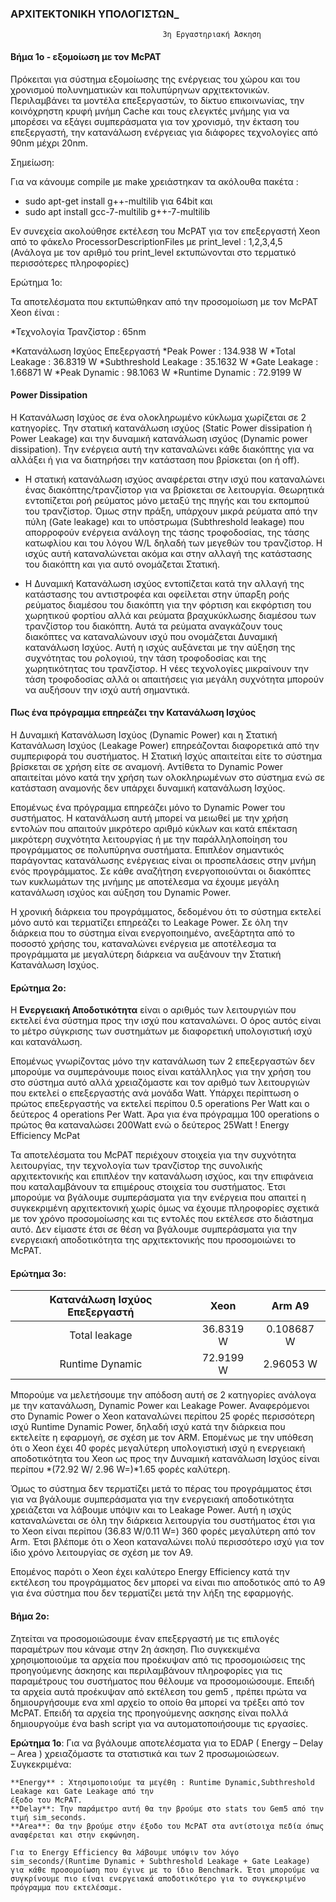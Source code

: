 

### ΑΡΧΙΤΕΚΤΟΝΙΚΗ ΥΠΟΛΟΓΙΣΤΩΝ_  
                                      3η Εργαστηριακή Άσκηση




#### Βήμα 1ο - εξομοίωση με τον McPAT

Πρόκειται για σύστημα εξομοίωσης της ενέργειας του χώρου και του χρονισμού πολυνηματικών και πολυπύρηνων αρχιτεκτονικών. Περιλαμβάνει τα μοντέλα επεξεργαστών, το δίκτυο επικοινωνίας, την κοινόχρηστη κρυφή μνήμη Cache και τους ελεγκτές μνήμης για να μπορέσει να εξάγει συμπεράσματα για τον χρονισμό, την έκταση του επεξεργαστή, την κατανάλωση ενέργειας για διάφορες τεχνολογίες από 90nm μέχρι 20nm.

Σημείωση:

Για να κάνουμε compile με make χρειάστηκαν τα ακόλουθα πακέτα :

* sudo apt-get install g++-multilib για 64bit και
* sudo apt install gcc-7-multilib g++-7-multilib

Εν συνεχεία ακολούθησε εκτέλεση του McPAT για τον επεξεργαστή Xeon από το φάκελο ProcessorDescriptionFiles με print_level : 1,2,3,4,5 (Ανάλογα με τον αριθμό του print_level εκτυπώνονται στο τερματικό περισσότερες πληροφορίες)

Ερώτημα 1o:  

Τα αποτελέσματα που εκτυπώθηκαν από την προσομοίωση με τον McPAT Xeon έίναι :

*Τεχνολογία Τρανζίστορ : 65nm

*Κατανάλωση Ισχύος Επεξεργαστή
    *Peak Power : 134.938 W
    *Total Leakage : 36.8319 W
        *Subthreshold Leakage : 35.1632 W
        *Gate Leakage : 1.66871 W
    *Peak Dynamic : 98.1063 W
        *Runtime Dynamic : 72.9199 W

#### Power Dissipation

Η Κατανάλωση Ισχύος σε ένα ολοκληρωμένο κύκλωμα χωρίζεται σε 2 κατηγορίες. Την στατική κατανάλωση ισχύος (Static Power dissipation ή Power Leakage) και την δυναμική κατανάλωση ισχύος (Dynamic power dissipation). Την ενέργεια αυτή την καταναλώνει κάθε διακόπτης για να αλλάξει ή για να διατηρήσει την κατάσταση που βρίσκεται (on ή off).

* Η στατική κατανάλωση ισχύος αναφέρεται στην ισχύ που καταναλώνει ένας διακόπτης/τρανζίστορ για να βρίσκεται σε λειτουργία. Θεωρητικά εντοπίζεται ροή ρεύματος μόνο μεταξύ της πηγής και του εκπομπού του τρανζίστορ. Όμως στην πράξη, υπάρχουν μικρά ρεύματα από την πύλη (Gate leakage) και το υπόστρωμα (Subthreshold leakage) που απορροφούν ενέργεια ανάλογη της τάσης τροφοδοσίας, της τάσης κατωφλίου και του λόγου W/L δηλαδή των μεγεθών του τρανζίστορ. Η ισχύς αυτή καταναλώνεται ακόμα και στην αλλαγή της κατάστασης του διακόπτη και για αυτό ονομάζεται Στατική.

* Η Δυναμική Κατανάλωση ισχύος εντοπίζεται κατά την αλλαγή της κατάστασης του αντιστροφέα και οφείλεται στην ύπαρξη ροής ρεύματος διαμέσου του διακόπτη για την φόρτιση και εκφόρτιση του χωρητικού φορτίου αλλά και ρεύματα βραχυκύκλωσης διαμέσου των τρανζίστορ του διακόπτη. Αυτά τα ρεύματα αναγκάζουν τους διακόπτες να καταναλώνουν ισχύ που ονομάζεται Δυναμική κατανάλωση Ισχύος. Αυτή η ισχύς αυξάνεται με την αύξηση της συχνότητας του ρολογιού, την τάση τροφοδοσίας και της χωρητικότητας του τρανζίστορ. Η νέες τεχνολογίες μικραίνουν την τάση τροφοδοσίας αλλά οι απαιτήσεις για μεγάλη συχνότητα μπορούν να αυξήσουν την ισχύ αυτή σημαντικά.

#### Πως ένα πρόγραμμα επηρεάζει την Κατανάλωση Ισχύος

Η Δυναμική Κατανάλωση Ισχύος (Dynamic Power) και η Στατική Κατανάλωση Ισχύος (Leakage Power) επηρεάζονται διαφορετικά από την συμπεριφορά του συστήματος. Η Στατική Ισχύς απαιτείται είτε το σύστημα βρίσκεται σε χρήση είτε σε αναμονή. Αντίθετα το Dynamic Power απαιτείται μόνο κατά την χρήση των ολοκληρωμένων στο σύστημα ενώ σε κατάσταση αναμονής δεν υπάρχει δυναμική κατανάλωση Ισχύος.

Επομένως ένα πρόγραμμα επηρεάζει μόνο το Dynamic Power του συστήματος. Η κατανάλωση αυτή μπορεί να μειωθεί με την χρήση εντολών που απαιτούν μικρότερο αριθμό κύκλων και κατά επέκταση μικρότερη συχνότητα λειτουργίας ή με την παράλληλοποίηση του προγράμματος σε πολυπύρηνα συστήματα. Επιπλέον σημαντικός παράγοντας κατανάλωσης ενέργειας είναι οι προσπελάσεις στην μνήμη ενός προγράμματος. Σε κάθε αναζήτηση ενεργοποιούνται οι διακόπτες των κυκλωμάτων της μνήμης με αποτέλεσμα να έχουμε μεγάλη κατανάλωση ισχύος και αύξηση του Dynamic Power.

Η χρονική διάρκεια του προγράμματος, δεδομένου ότι το σύστημα εκτελεί μόνο αυτό και τερματίζει επηρεάζει το Leakage Power. Σε όλη την διάρκεια που το σύστημα είναι ενεργοποιημένο, ανεξάρτητα από το ποσοστό χρήσης του, καταναλώνει ενέργεια με αποτέλεσμα τα προγράμματα με μεγαλύτερη διάρκεια να αυξάνουν την Στατική Κατανάλωση Ισχύος.
    


#### Ερώτημα 2o:  

Η **Ενεργειακή Αποδοτικότητα** είναι ο αριθμός των λειτουργιών που εκτελεί ένα σύστημα προς την ισχύ που καταναλώνει. Ο όρος αυτός είναι το μέτρο σύγκρισης των συστημάτων με διαφορετική υπολογιστική ισχύ και κατανάλωση.

Επομένως γνωρίζοντας μόνο την κατανάλωση των 2 επεξεργαστών δεν μπορούμε να συμπεράνουμε ποιος είναι κατάλληλος για την χρήση του στο σύστημα αυτό αλλά χρειαζόμαστε και τον αριθμό των λειτουργιών που εκτελεί ο επεξεργαστής ανά μονάδα Watt. Υπάρχει περίπτωση ο πρώτος επεξεργαστής να εκτελεί περίπου 0.5 operations Per Watt και ο δεύτερος 4 operations Per Watt. Άρα για ένα πρόγραμμα 100 operations ο πρώτος θα καταναλώσει 200Watt ενώ ο δεύτερος 25Watt !
Energy Efficiency McPat

Τα αποτελέσματα του McPAT περιέχουν στοιχεία για την συχνότητα λειτουργίας, την τεχνολογία των τρανζίστορ της συνολικής αρχιτεκτονικής και επιπλέον την κατανάλωση ισχύος, και την επιφάνεια που καταλαμβάνουν τα επιμέρους στοιχεία του συστήματος. Έτσι μπορούμε να βγάλουμε συμπεράσματα για την ενέργεια που απαιτεί η συγκεκριμένη αρχιτεκτονική χωρίς όμως να έχουμε πληροφορίες σχετικά με τον χρόνο προσομοίωσης και τις εντολές που εκτέλεσε στο διάστημα αυτό. Δεν είμαστε έτσι σε θέση να βγάλουμε συμπεράσματα για την ενεργειακή αποδοτικότητα της αρχιτεκτονικής που προσομοιώνει το McPAT.  


#### Ερώτημα 3ο:


| Κατανάλωση Ισχύος Επεξεργαστή |  Xeon  |  Arm A9  |
| :---:             |    :----:     |   :----:      |  
| Total leakage     | 36.8319 W     | 0.108687 W    |
| Runtime Dynamic   | 72.9199 W     | 2.96053 W     |

Μπορούμε να μελετήσουμε την απόδοση αυτή σε 2 κατηγορίες ανάλογα με την κατανάλωση, Dynamic Power και Leakage Power. Αναφερόμενοι στο Dynamic Power ο Xeon καταναλώνει περίπου 25 φορές περισσότερη ισχύ Runtime Dynamic Power, δηλαδή ισχύ κατά την διάρκεια που εκτελείτε η εφαρμογή, σε σχέση με τον ARM. Επομένως με την υπόθεση ότι ο Xeon έχει 40 φορές μεγαλύτερη υπολογιστική ισχύ η ενεργειακή αποδοτικότητα του Xeon ως προς την Δυναμική κατανάλωση Ισχύος είναι περίπου *(72.92 W/ 2.96 W=)*1.65 φορές καλύτερη.

Όμως το σύστημα δεν τερματίζει μετά το πέρας του προγράμματος έτσι για να βγάλουμε συμπεράσματα για την ενεργειακή αποδοτικότητα χρειάζεται να λάβουμε υπόψιν και το Leakage Power. Αυτή η ισχύς καταναλώνεται σε όλη την διάρκεια λειτουργία του συστήματος έτσι για το Xeon είναι περίπου (36.83 W/0.11 W=) 360 φορές μεγαλύτερη από τον Arm. Έτσι βλέπομε ότι ο Xeon καταναλώνει πολύ περισσότερο ισχύ για τον ίδιο χρόνο λειτουργίας σε σχέση με τον Α9.

Επομένoς παρότι ο Xeon έχει καλύτερο Energy Efficiency κατά την εκτέλεση του προγράμματος δεν μπορεί να είναι πιο αποδοτικός από το Α9 για ένα σύστημα που δεν τερματίζει μετά την λήξη της εφαρμογής.



#### Βήμα 2ο:
Ζητείται να προσομοιώσουμε έναν επεξεργαστή με τις επιλογές παραμέτρων που κάναμε στην 2η άσκηση. Πιο συγκεκιμένα χρησιμοποιούμε τα αρχεία που προέκυψαν από τις προσομοιώσεις της προηγούμενης άσκησης και περιλαμβάνουν πληροφορίες για τις παραμέτρους του συστήματος που θέλουμε να προσομοιώσουμε. Επειδή τα αρχεία αυτά προέκυψαν από εκτέλεση του gem5 , πρέπει πρώτα να δημιουργήσουμε ενα xml αρχείο το οποίο θα μπορεί να τρέξει από τον McPAT. Επειδή τα αρχεία της προηγούμενης ασκησης είναι πολλά δημιουργούμε ένα bash script για να αυτοματοποιήσουμε τις εργασίες.

**Eρώτημα 1ο**:
Για να βγάλουμε αποτελέσματα για το EDAP ( Energy – Delay – Area ) χρειαζόμαστε τα στατιστικά και των 2 προσωμοιώσεων. Συγκεκριμένα:

    **Energy** : Χτησιμοποιούμε τα μεγέθη : Runtime Dynamic,Subthreshold Leakage και Gate Leakage από την           
    έξοδο του McPAT.
    **Delay**: Την παράμετρο αυτή θα την βρούμε στο stats του Gem5 από την τιμή sim_seconds.
    **Area**: Θα την βρούμε στην έξοδο του McPAT στα αντίστοιχα πεδία όπως αναφέρεται και στην εκφώνηση.

    Για το Energy Efficiency θα λάβουμε υπόψιν τον λόγο sim_seconds/(Runtime Dynamic + Subthreshold Leakage + Gate Leakage) για κάθε προσομοίωση που έγινε με το ίδιο Benchmark. Έτσι μπορούμε να συγκρίνουμε πιο είναι ενεργειακά αποδοτικότερο για το συγκεκριμένο πρόγραμμα που εκτελέσαμε.
